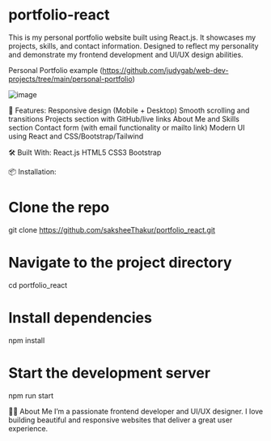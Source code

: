 # portfolio-react
This is my personal portfolio website built using React.js. It showcases my projects, skills, and contact information. Designed to reflect my personality and demonstrate my frontend development and UI/UX design abilities.


Personal Portfolio example (https://github.com/judygab/web-dev-projects/tree/main/personal-portfolio)

![image](https://github.com/user-attachments/assets/e2d4269e-da5f-42c7-acac-79914fe91413)


🚀 Features:
Responsive design (Mobile + Desktop)
Smooth scrolling and transitions
Projects section with GitHub/live links
About Me and Skills section
Contact form (with email functionality or mailto link)
Modern UI using React and CSS/Bootstrap/Tailwind

🛠️ Built With:
React.js
HTML5
CSS3
Bootstrap 

📦 Installation:
# Clone the repo
git clone https://github.com/saksheeThakur/portfolio_react.git
# Navigate to the project directory
cd portfolio_react
# Install dependencies
npm install
# Start the development server
npm  run start

🙋‍♀️ About Me
I’m a passionate frontend developer and UI/UX designer. I love building beautiful and responsive websites that deliver a great user experience.

